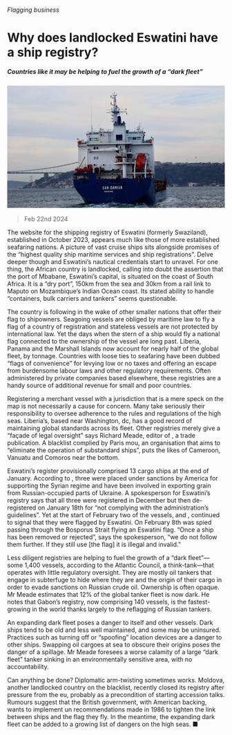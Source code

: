 ###### Flagging business

# Why does landlocked Eswatini have a ship registry? 

##### Countries like it may be helping to fuel the growth of a “dark fleet” 

![image](images/20240224_WBP002.jpg) 

> Feb 22nd 2024 

The website for the shipping registry of Eswatini (formerly Swaziland), established in October 2023, appears much like those of more established seafaring nations. A picture of vast cruise ships sits alongside promises of the “highest quality ship maritime services and ship registrations”. Delve deeper though and Eswatini’s nautical credentials start to unravel. For one thing, the African country is landlocked, calling into doubt the assertion that the port of Mbabane, Eswatini’s capital, is situated on the coast of South Africa. It is a “dry port”, 150km from the sea and 30km from a rail link to Maputo on Mozambique’s Indian Ocean coast. Its stated ability to handle “containers, bulk carriers and tankers” seems questionable.

The country is following in the wake of other smaller nations that offer their flag to shipowners. Seagoing vessels are obliged by maritime law to fly a flag of a country of registration and stateless vessels are not protected by international law. Yet the days when the stern of a ship would fly a national flag connected to the ownership of the vessel are long past. Liberia, Panama and the Marshall Islands now account for nearly half of the global fleet, by tonnage. Countries with loose ties to seafaring have been dubbed “flags of convenience” for levying low or no taxes and offering an escape from burdensome labour laws and other regulatory requirements. Often administered by private companies based elsewhere, these registries are a handy source of additional revenue for small and poor countries.

Registering a merchant vessel with a jurisdiction that is a mere speck on the map is not necessarily a cause for concern. Many take seriously their responsibility to oversee adherence to the rules and regulations of the high seas. Liberia’s, based near Washington, dc, has a good record of maintaining global standards across its fleet. Other registries merely give a “façade of legal oversight” says Richard Meade, editor of , a trade publication. A blacklist complied by Paris mou, an organisation that aims to “eliminate the operation of substandard ships”, puts the likes of Cameroon, Vanuatu and Comoros near the bottom.

Eswatini’s register provisionally comprised 13 cargo ships at the end of January. According to , three were placed under sanctions by America for supporting the Syrian regime and have been involved in exporting grain from Russian-occupied parts of Ukraine. A spokesperson for Eswatini’s registry says that all three were registered in December but then de-registered on January 18th for “not complying with the administration’s guidelines”. Yet at the start of February two of the vessels,  and , continued to signal that they were flagged by Eswatini. On February 8th  was spied passing through the Bosporus Strait flying an Eswatini flag. “Once a ship has been removed or rejected”, says the spokesperson, “we do not follow them further. If they still use [the flag] it is illegal and invalid.”

Less diligent registries are helping to fuel the growth of a “dark fleet”—some 1,400 vessels, according to the Atlantic Council, a think-tank—that operates with little regulatory oversight. They are mostly oil tankers that engage in subterfuge to hide where they are and the origin of their cargo in order to evade sanctions on Russian crude oil. Ownership is often opaque. Mr Meade estimates that 12% of the global tanker fleet is now dark. He notes that Gabon’s registry, now comprising 140 vessels, is the fastest-growing in the world thanks largely to the reflagging of Russian tankers. 

An expanding dark fleet poses a danger to itself and other vessels. Dark ships tend to be old and less well maintained, and some may be uninsured. Practices such as turning off or “spoofing” location devices are a danger to other ships. Swapping oil cargoes at sea to obscure their origins poses the danger of a spillage. Mr Meade foresees a worse calamity of a large “dark fleet” tanker sinking in an environmentally sensitive area, with no accountability.

Can anything be done? Diplomatic arm-twisting sometimes works. Moldova, another landlocked country on the blacklist, recently closed its registry after pressure from the eu, probably as a precondition of starting accession talks. Rumours suggest that the British government, with American backing, wants to implement un recommendations made in 1986 to tighten the link between ships and the flag they fly. In the meantime, the expanding dark fleet can be added to a growing list of dangers on the high seas. ■


